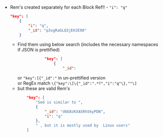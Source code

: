 
* Rem's created separately for each Block Ref!! - `"i": "q"`
    ```JSON
    "key": [
        {
            "i": "q",
            "_id": "p3xgRaGLQ3jEHJE98"
        }
    ```
    * Find them using below search (includes the necessary namespaces if JSON is prettified)
        ```JSON
                    "key": [
                        {
                            "_id":
        ```
        or `"key":[{"_id":"` in un-prettified version <br>
        or RegEx match `\{"key":\[\{"_id":".*?","i":"q"\},""\]`
    * but these are valid Rem's
        ```JSON
            "key": [
                "Sed is similar to ",
                {
                    "_id": "d6EBzKXA5Rh5kyPDN",
                    "i": "q"
                },
                " , but it is mostly used by  Linux users"
            ]
        ```